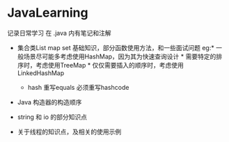 # JavaLearning
记录日常学习
在 .java 内有笔记和注解


* 集合类List map set 基础知识，部分函数使用方法，和一些面试问题
     eg:* 一般场景尽可能多考虑使用HashMap，因为其为快速查询设计
        * 需要特定的排序时，考虑使用TreeMap
        * 仅仅需要插入的顺序时，考虑使用LinkedHashMap
        
    * hash 重写equals 必须重写hashcode 

* Java 构造器的构造顺序

* string 和 io 的部分知识点
* 关于线程的知识点，及相关的使用示例
